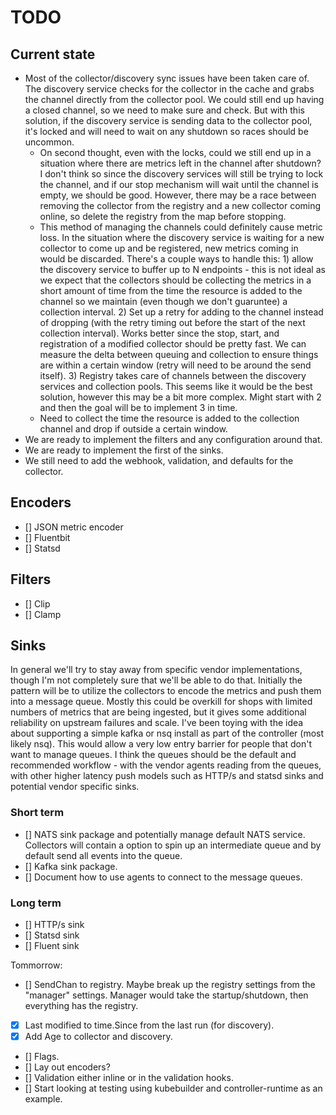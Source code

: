 # TODO


## Current state
* Most of the collector/discovery sync issues have been taken care of.  The discovery service checks for the collector in the cache and grabs the channel directly from the collector pool.  We could still end up having a closed channel, so we need to make sure and check.  But with this solution, if the discovery service is sending data to the collector pool, it's locked and will need to wait on any shutdown so races should be uncommon.
  * On second thought, even with the locks, could we still end up in a situation where there are metrics left in the channel after shutdown?  I don't think so since the discovery services will still be trying to lock the channel, and if our stop mechanism will wait until the channel is empty, we should be good.  However, there may be a race between removing the collector from the registry and a new collector coming online, so delete the registry from the map before stopping.
  * This method of managing the channels could definitely cause metric loss. In the situation where the discovery service is waiting for a new collector to come up and be registered, new metrics coming in would be discarded.  There's a couple ways to handle this: 1) allow the discovery service to buffer up to N endpoints - this is not ideal as we expect that the collectors should be collecting the metrics in a short amount of time from the time the resource is added to the channel so we maintain (even though we don't guaruntee) a collection interval.  2) Set up a retry for adding to the channel instead of dropping (with the retry timing out before the start of the next collection interval).  Works better since the stop, start, and registration of a modified collector should be pretty fast.  We can measure the delta between queuing and collection to ensure things are within a certain window (retry will need to be around the send itself).  3) Registry takes care of channels between the discovery services and collection pools.  This seems like it would be the best solution, however this may be a bit more complex.  Might start with 2 and then the goal will be to implement 3 in time.
  * Need to collect the time the resource is added to the collection channel and drop if outside a certain window.
* We are ready to implement the filters and any configuration around that.
* We are ready to implement the first of the sinks.
* We still need to add the webhook, validation, and defaults for the collector.

## Encoders
* [] JSON metric encoder
* [] Fluentbit
* [] Statsd

## Filters
* [] Clip
* [] Clamp

## Sinks

In general we'll try to stay away from specific vendor implementations, though I'm not completely sure that we'll be able to do that.  Initially the pattern will be to utilize the collectors to encode the metrics and push them into a message queue.  Mostly this could be overkill for shops with limited numbers of metrics that are being ingested, but it gives some additional reliability on upstream failures and scale.  I've been toying with the idea about supporting a simple kafka or nsq install as part of the controller (most likely nsq).  This would allow a very low entry barrier for people that don't want to manage queues.  I think the queues should be the default and recommended workflow - with the vendor agents reading from the queues, with other higher latency push models such as HTTP/s and statsd sinks and potential vendor specific sinks.

### Short term
* [] NATS sink package and potentially manage default NATS service.  Collectors will contain a option to spin up an intermediate queue and by default send all events into the queue.
* [] Kafka sink package.
* [] Document how to use agents to connect to the message queues.

### Long term
* [] HTTP/s sink
* [] Statsd sink
* [] Fluent sink


Tommorrow:
* [] SendChan to registry. Maybe break up the registry settings from the "manager" settings.  Manager would take the startup/shutdown, then everything has the registry.
* [x] Last modified to time.Since from the last run (for discovery).
* [x] Add Age to collector and discovery.
* [] Flags.
* [] Lay out encoders?
* [] Validation either inline or in the validation hooks.
* [] Start looking at testing using kubebuilder and controller-runtime as an example.
